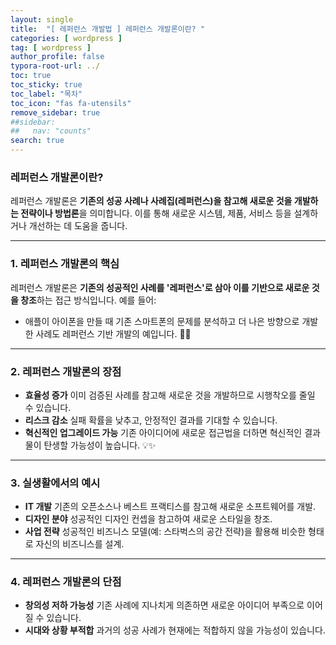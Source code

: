 ```yaml
---
layout: single
title:  "[ 레퍼런스 개발법 ] 레퍼런스 개발론이란? "
categories: [ wordpress ]
tag: [ wordpress ]
author_profile: false
typora-root-url: ../
toc: true
toc_sticky: true
toc_label: "목차"
toc_icon: "fas fa-utensils" 
remove_sidebar: true
##sidebar:
##   nav: "counts"
search: true
---
```


### 레퍼런스 개발론이란?

레퍼런스 개발론은 **기존의 성공 사례나 사례집(레퍼런스)을 참고해 새로운 것을 개발하는 전략이나 방법론**을 의미합니다. 이를 통해 새로운 시스템, 제품, 서비스 등을 설계하거나 개선하는 데 도움을 줍니다.

------

### **1. 레퍼런스 개발론의 핵심**

레퍼런스 개발론은 **기존의 성공적인 사례를 '레퍼런스'로 삼아 이를 기반으로 새로운 것을 창조**하는 접근 방식입니다.
예를 들어:

- 애플이 아이폰을 만들 때 기존 스마트폰의 문제를 분석하고 더 나은 방향으로 개발한 사례도 레퍼런스 기반 개발의 예입니다. 🍎📱

------

### **2. 레퍼런스 개발론의 장점**

- **효율성 증가**
  이미 검증된 사례를 참고해 새로운 것을 개발하므로 시행착오를 줄일 수 있습니다.
- **리스크 감소**
  실패 확률을 낮추고, 안정적인 결과를 기대할 수 있습니다.
- **혁신적인 업그레이드 가능**
  기존 아이디어에 새로운 접근법을 더하면 혁신적인 결과물이 탄생할 가능성이 높습니다. 💡✨

------

### **3. 실생활에서의 예시**

- **IT 개발**
  기존의 오픈소스나 베스트 프랙티스를 참고해 새로운 소프트웨어를 개발.
- **디자인 분야**
  성공적인 디자인 컨셉을 참고하여 새로운 스타일을 창조.
- **사업 전략**
  성공적인 비즈니스 모델(예: 스타벅스의 공간 전략)을 활용해 비슷한 형태로 자신의 비즈니스를 설계.

------

### **4. 레퍼런스 개발론의 단점**

- **창의성 저하 가능성**
  기존 사례에 지나치게 의존하면 새로운 아이디어 부족으로 이어질 수 있습니다.
- **시대와 상황 부적합**
  과거의 성공 사례가 현재에는 적합하지 않을 가능성이 있습니다.